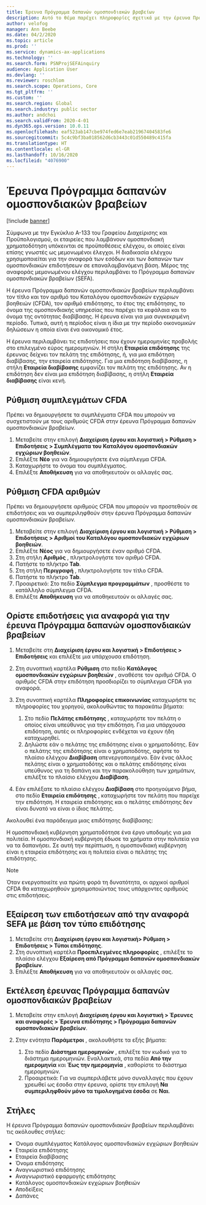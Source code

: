 ```yaml
---
title: Έρευνα Πρόγραμμα δαπανών ομοσπονδιακών βραβείων
description: Αυτό το θέμα παρέχει πληροφορίες σχετικά με την έρευνα Πρόγραμμα δαπανών ομοσπονδιακών βραβείων.
author: velofog
manager: Ann Beebe
ms.date: 04/2/2020
ms.topic: article
ms.prod: ''
ms.service: dynamics-ax-applications
ms.technology: ''
ms.search.form: PSNProjSEFAinquiry
audience: Application User
ms.devlang: ''
ms.reviewer: roschlom
ms.search.scope: Operations, Core
ms.tgt_pltfrm: ''
ms.custom: ''
ms.search.region: Global
ms.search.industry: public sector
ms.author: andchoi
ms.search.validFrom: 2020-4-01
ms.dyn365.ops.version: 10.0.11
ms.openlocfilehash: eaf523ab147cbe974fed6e7eab21967404583fe6
ms.sourcegitcommit: 5c4c9bf3ba018562d6cb3443c01d550489c415fa
ms.translationtype: HT
ms.contentlocale: el-GR
ms.lasthandoff: 10/16/2020
ms.locfileid: "4076900"
---
```

# <a name="schedule-of-expenditures-of-federal-awards-inquiry"></a>Έρευνα Πρόγραμμα δαπανών ομοσπονδιακών βραβείων

[!include [banner](../includes/banner.md)]

Σύμφωνα με την Εγκύκλιο Α-133 του Γραφείου Διαχείρισης και Προϋπολογισμού, οι εταιρείες που λαμβάνουν ομοσπονδιακή χρηματοδότηση υπόκεινται σε προϋποθέσεις ελέγχου, οι οποίες είναι επίσης γνωστές ως μεμονωμένοι έλεγχοι. Η διαδικασία ελέγχου χρησιμοποιείται για την αναφορά των εσόδων και των δαπανών των ομοσπονδιακών επιδοτήσεων σε επαναλαμβανόμενη βάση. Μέρος της αναφοράς μεμονωμένου ελέγχου περιλαμβάνει το Πρόγραμμα δαπανών ομοσπονδιακών βραβείων (SEFA).

Η έρευνα Πρόγραμμα δαπανών ομοσπονδιακών βραβείων περιλαμβάνει τον τίτλο και τον αριθμό του Καταλόγου ομοσπονδιακών εγχώριων βοηθειών (CFDA), τον αριθμό επιδότησης, το έτος της επιδότησης, το όνομα της ομοσπονδιακής υπηρεσίας που παρέχει τα κεφάλαια και το όνομα της οντότητας διαβίβασης. Η έρευνα είναι για μια συγκεκριμένη περίοδο. Τυπικά, αυτή η περίοδος είναι η ίδια με την περίοδο οικονομικών δηλώσεων η οποία είναι ένα οικονομικό έτος.

Η έρευνα περιλαμβάνει τις επιδοτήσεις που έχουν ημερομηνίες προβολής στο επιλεγμένο εύρος ημερομηνιών. Η στήλη **Εταιρεία επιδότησης** της έρευνας δείχνει τον πελάτη της επιδότησης, ή, για μια επιδότηση διαβίβασης, την εταιρεία επιδότησης. Για μια επιδότηση διαβίβασης, η στήλη **Εταιρεία διαβίβασης** εμφανίζει τον πελάτη της επιδότησης. Αν η επιδότηση δεν είναι μια επιδότηση διαβίβασης, η στήλη **Εταιρεία διαβίβασης** είναι κενή.

## <a name="set-up-the-cfda-clusters"></a>Ρύθμιση συμπλεγμάτων CFDA

Πρέπει να δημιουργήσετε τα συμπλέγματα CFDA που μπορούν να συσχετιστούν με τους αριθμούς CFDA στην έρευνα Πρόγραμμα δαπανών ομοσπονδιακών βραβείων.

1. Μεταβείτε στην επιλογή **Διαχείριση έργου και λογιστική \> Ρύθμιση \> Επιδοτήσεις \> Συμπλέγματα του Καταλόγου ομοσπονδιακών εγχώριων βοηθειών**.
2. Επιλέξτε **Νέο** για να δημιουργήσετε ένα σύμπλεγμα CFDA.
3. Καταχωρήστε το όνομα του συμπλέγματος.
4. Επιλέξτε **Αποθήκευση** για να αποθηκευτούν οι αλλαγές σας.

## <a name="set-up-cfda-numbers"></a>Ρύθμιση CFDA αριθμών

Πρέπει να δημιουργήσετε αριθμούς CFDA που μπορούν να προστεθούν σε επιδοτήσεις και να συμπεριληφθούν στην έρευνα Πρόγραμμα δαπανών ομοσπονδιακών βραβείων.

1. Μεταβείτε στην επιλογή **Διαχείριση έργου και λογιστική \> Ρύθμιση \> Επιδοτήσεις \> Αριθμοί του Καταλόγου ομοσπονδιακών εγχώριων βοηθειών**.
2. Επιλέξτε **Νέος** για να δημιουργήσετε έναν αριθμό CFDA.
3. Στη στήλη **Αριθμός** , πληκτρολογήστε τον αριθμό CFDA.
4. Πατήστε το πλήκτρο **Tab**.
5. Στη στήλη **Περιγραφή** , πληκτρολογήστε τον τίτλο CFDA.
6. Πατήστε το πλήκτρο **Tab**.
7. Προαιρετικό: Στο πεδίο **Σύμπλεγμα προγραμμάτων** , προσθέστε το κατάλληλο σύμπλεγμα CFDA.
8. Επιλέξτε **Αποθήκευση** για να αποθηκευτούν οι αλλαγές σας.

## <a name="set-up-grants-to-report-for-the-schedule-of-expenditures-of-federal-awards-inquiry"></a>Ορίστε επιδοτήσεις για αναφορά για την έρευνα Πρόγραμμα δαπανών ομοσπονδιακών βραβείων

1. Μεταβείτε στη **Διαχείριση έργου και λογιστική \> Επιδοτήσεις \> Επιδοτήσεις** και επιλέξτε μια υπάρχουσα επιδότηση.
2. Στη συνοπτική καρτέλα **Ρύθμιση** στο πεδίο **Κατάλογος ομοσπονδιακών εγχώριων βοηθειών** , αναθέστε τον αριθμό CFDA. Ο αριθμός CFDA στην επιδότηση προσδιορίζει το σύμπλεγμα CFDA για αναφορά.
3. Στη συνοπτική καρτέλα **Πληροφορίες επικοινωνίας** καταχωρήστε τις πληροφορίες του χορηγού, ακολουθώντας τα παρακάτω βήματα:

    1. Στο πεδίο **Πελάτης επιδότησης** , καταχωρήστε τον πελάτη ο οποίος είναι υπεύθυνος για την επιδότηση. Για μια υπάρχουσα επιδότηση, αυτές οι πληροφορίες ενδέχεται να έχουν ήδη καταχωρηθεί.
    2. Δηλώστε εάν ο πελάτης της επιδότησης είναι ο χρηματοδότης. Εάν ο πελάτης της επιδότησης είναι ο χρηματοδότης, αφήστε το πλαίσιο ελέγχου **Διαβίβαση** απενεργοποιημένο. Εάν ένας άλλος πελάτης είναι ο χρηματοδότης και ο πελάτης επιδότησης είναι υπεύθυνος για τη δαπάνη και την παρακολούθηση των χρημάτων, επιλέξτε το πλαίσιο ελέγχου **Διαβίβαση**.

4. Εάν επιλέξατε το πλαίσιο ελέγχου **Διαβίβαση** στο προηγούμενο βήμα, στο πεδίο **Εταιρεία επιδότησης** , καταχωρήστε τον πελάτη που παρείχε την επιδότηση. Η εταιρεία επιδότησης και ο πελάτης επιδότησης δεν είναι δυνατό να είναι ο ίδιος πελάτης.

Ακολουθεί ένα παράδειγμα μιας επιδότησης διαβίβασης:

Η ομοσπονδιακή κυβέρνηση χρηματοδότησε ένα έργο υποδομής για μια πολιτεία. Η ομοσπονδιακή κυβέρνηση έδωσε τα χρήματα στην πολιτεία για να τα δαπανήσει. Σε αυτή την περίπτωση, η ομοσπονδιακή κυβέρνηση είναι η εταιρεία επιδότησης και η πολιτεία είναι ο πελάτης της επιδότησης.

> [!NOTE] 
> Όταν ενεργοποιείτε για πρώτη φορά τη δυνατότητα, οι αρχικοί αριθμοί CFDA θα καταχωρηθούν χρησιμοποιώντας τους υπάρχοντες αριθμούς στις επιδοτήσεις.

## <a name="exclude-grants-from-sefa-reporting-based-on-the-grant-type"></a>Εξαίρεση των επιδοτήσεων από την αναφορά SEFA με βάση τον τύπο επιδότησης

1. Μεταβείτε στη **Διαχείριση έργου και λογιστική\> Ρύθμιση \> Επιδοτήσεις \> Τύποι επιδότησης**.
2. Στη συνοπτική καρτέλα **Προεπιλεγμένες πληροφορίες** , επιλέξτε το πλαίσιο ελέγχου **Εξαίρεση από Πρόγραμμα δαπανών ομοσπονδιακών βραβείων**.
3. Επιλέξτε **Αποθήκευση** για να αποθηκευτούν οι αλλαγές σας.

## <a name="run-the-schedule-of-expenditures-of-federal-awards-inquiry"></a>Εκτέλεση έρευνας Πρόγραμμα δαπανών ομοσπονδιακών βραβείων

1. Μεταβείτε στην επιλογή **Διαχείριση έργου και λογιστική \> Έρευνες και αναφορές \> Έρευνα επιδότησης \> Πρόγραμμα δαπανών ομοσπονδιακών βραβείων**.
2. Στην ενότητα **Παράμετροι** , ακολουθήστε τα εξής βήματα:

    1. Στο πεδίο **Διάστημα ημερομηνιών** , επιλέξτε τον κωδικό για το διάστημα ημερομηνιών. Εναλλακτικά, στα πεδία **Από την ημερομηνία** και **Έως την ημερομηνία** , καθορίστε το διάστημα ημερομηνιών.
    2. Προαιρετικά: Για να συμπεριλάβετε μόνο συναλλαγές που έχουν χρεωθεί ως έσοδα στην έρευνα, ορίστε την επιλογή **Να συμπεριληφθούν μόνο τα τιμολογημένα έσοδα** σε **Ναι**.

## <a name="columns"></a>Στήλες

Η έρευνα Πρόγραμμα δαπανών ομοσπονδιακών βραβείων περιλαμβάνει τις ακόλουθες στήλες:

- Όνομα συμπλέγματος Κατάλογος ομοσπονδιακών εγχώριων βοηθειών
- Εταιρεία επιδότησης
- Εταιρεία διαβίβασης
- Όνομα επιδότησης
- Αναγνωριστικό επιδότησης
- Αναγνωριστικό εφαρμογής επιδότησης
- Κατάλογος ομοσπονδιακών εγχώριων βοηθειών
- Αποδείξεις
- Δαπάνες

